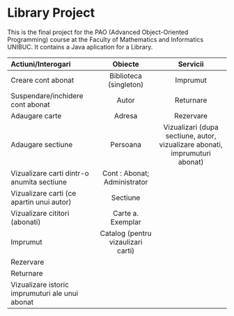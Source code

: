 # Library Project
This is the final project for the PAO (Advanced Object-Oriented Programming) course at the Faculty of Mathematics and Informatics UNIBUC.  It contains a Java aplication for a Library.

| Actiuni/Interogari              |Obiecte                                    |Servicii  |
| :--------------------------------|:------------------------:                |:---------:|
| Creare cont abonat              | Biblioteca (singleton)                    |Imprumut   |
|Suspendare/inchidere cont abonat | Autor                                     |  Returnare   |
|Adaugare carte                   | Adresa                                    |    Rezervare   |
| Adaugare sectiune               |  Persoana                                 | Vizualizari (dupa sectiune, autor, vizualizare abonati, imprumuturi abonat)            |
| Vizualizare carti dintr-o anumita sectiune |     Cont : Abonat; Administrator          |             |
| Vizualizare carti (ce apartin unui autor)|          Sectiune                         |             |
|  Vizualizare cititori (abonati)   |      Carte a. Exemplar                    |             |
|Imprumut                                 |      Catalog (pentru vizaulizari carti)   |             |
| Rezervare                                |                          |             |
| Returnare                                |                          |             |
|  Vizualizare istoric imprumuturi ale unui abonat                               |                          |             |
